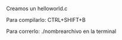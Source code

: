 Creamos un helloworld.c

Para compilarlo: CTRL+SHIFT+B

Para correrlo: ./nombrearchivo en la terminal